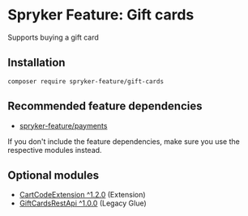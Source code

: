 # Spryker Feature: Gift cards

Supports buying a gift card

## Installation

```
composer require spryker-feature/gift-cards
```

## Recommended feature dependencies
- [spryker-feature/payments](https://github.com/spryker-feature/payments)

If you don't include the feature dependencies, make sure you use the respective modules instead.

## Optional modules
- [CartCodeExtension ^1.2.0](https://github.com/spryker/cart-code-extension) (Extension)
- [GiftCardsRestApi ^1.0.0](https://github.com/spryker/gift-cards-rest-api) (Legacy Glue)
